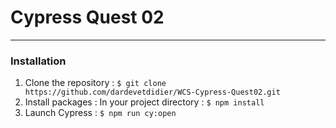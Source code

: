 # Cypress Quest 02
___

### Installation
1. Clone the repository : `$ git clone https://github.com/dardevetdidier/WCS-Cypress-Quest02.git`
2. Install packages : In your project directory : `$ npm install`
3. Launch Cypress : `$ npm run cy:open`

